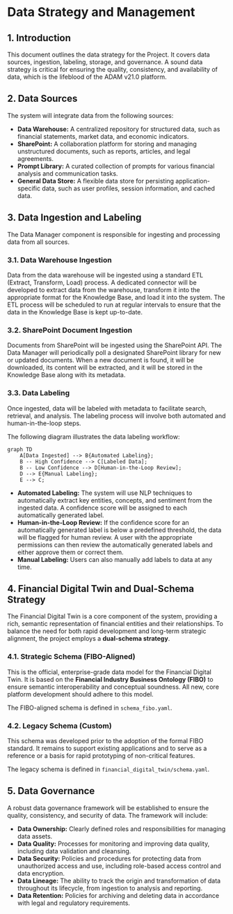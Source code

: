 # Data Strategy and Management

## 1. Introduction

This document outlines the data strategy for the Project. It covers data sources, ingestion, labeling, storage, and governance. A sound data strategy is critical for ensuring the quality, consistency, and availability of data, which is the lifeblood of the ADAM v21.0 platform.

## 2. Data Sources

The system will integrate data from the following sources:

*   **Data Warehouse:** A centralized repository for structured data, such as financial statements, market data, and economic indicators.
*   **SharePoint:** A collaboration platform for storing and managing unstructured documents, such as reports, articles, and legal agreements.
*   **Prompt Library:** A curated collection of prompts for various financial analysis and communication tasks.
*   **General Data Store:** A flexible data store for persisting application-specific data, such as user profiles, session information, and cached data.

## 3. Data Ingestion and Labeling

The Data Manager component is responsible for ingesting and processing data from all sources.

### 3.1. Data Warehouse Ingestion

Data from the data warehouse will be ingested using a standard ETL (Extract, Transform, Load) process. A dedicated connector will be developed to extract data from the warehouse, transform it into the appropriate format for the Knowledge Base, and load it into the system. The ETL process will be scheduled to run at regular intervals to ensure that the data in the Knowledge Base is kept up-to-date.

### 3.2. SharePoint Document Ingestion

Documents from SharePoint will be ingested using the SharePoint API. The Data Manager will periodically poll a designated SharePoint library for new or updated documents. When a new document is found, it will be downloaded, its content will be extracted, and it will be stored in the Knowledge Base along with its metadata.

### 3.3. Data Labeling

Once ingested, data will be labeled with metadata to facilitate search, retrieval, and analysis. The labeling process will involve both automated and human-in-the-loop steps.

The following diagram illustrates the data labeling workflow:

```mermaid
graph TD
    A[Data Ingested] --> B{Automated Labeling};
    B -- High Confidence --> C[Labeled Data];
    B -- Low Confidence --> D[Human-in-the-Loop Review];
    D --> E{Manual Labeling};
    E --> C;
```

*   **Automated Labeling:** The system will use NLP techniques to automatically extract key entities, concepts, and sentiment from the ingested data. A confidence score will be assigned to each automatically generated label.
*   **Human-in-the-Loop Review:** If the confidence score for an automatically generated label is below a predefined threshold, the data will be flagged for human review. A user with the appropriate permissions can then review the automatically generated labels and either approve them or correct them.
*   **Manual Labeling:** Users can also manually add labels to data at any time.

## 4. Financial Digital Twin and Dual-Schema Strategy

The Financial Digital Twin is a core component of the system, providing a rich, semantic representation of financial entities and their relationships. To balance the need for both rapid development and long-term strategic alignment, the project employs a **dual-schema strategy**.

### 4.1. Strategic Schema (FIBO-Aligned)

This is the official, enterprise-grade data model for the Financial Digital Twin. It is based on the **Financial Industry Business Ontology (FIBO)** to ensure semantic interoperability and conceptual soundness. All new, core platform development should adhere to this model.

The FIBO-aligned schema is defined in `schema_fibo.yaml`.

### 4.2. Legacy Schema (Custom)

This schema was developed prior to the adoption of the formal FIBO standard. It remains to support existing applications and to serve as a reference or a basis for rapid prototyping of non-critical features.

The legacy schema is defined in `financial_digital_twin/schema.yaml`.

## 5. Data Governance

A robust data governance framework will be established to ensure the quality, consistency, and security of data. The framework will include:

*   **Data Ownership:** Clearly defined roles and responsibilities for managing data assets.
*   **Data Quality:** Processes for monitoring and improving data quality, including data validation and cleansing.
*   **Data Security:** Policies and procedures for protecting data from unauthorized access and use, including role-based access control and data encryption.
*   **Data Lineage:** The ability to track the origin and transformation of data throughout its lifecycle, from ingestion to analysis and reporting.
*   **Data Retention:** Policies for archiving and deleting data in accordance with legal and regulatory requirements.
